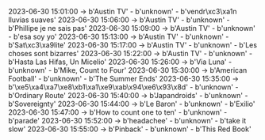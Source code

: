 2023-06-30 15:01:00 -> b'Austin TV' - b'unknown' - b'vendr\xc3\xa1n lluvias suaves'
2023-06-30 15:06:00 -> b'Austin TV' - b'unknown' - b'Phillipe je ne sais pas'
2023-06-30 15:09:00 -> b'Austin TV' - b'unknown' - b'esa soy yo'
2023-06-30 15:13:00 -> b'Austin TV' - b'unknown' - b'Sat\xc3\xa9lite'
2023-06-30 15:17:00 -> b'Austin TV' - b'unknown' - b'Les choses sont bizarres'
2023-06-30 15:22:00 -> b'Austin TV' - b'unknown' - b'Hasta Las Hifas, Un Micelio'
2023-06-30 15:26:00 -> b'Via Luna' - b'unknown' - b'Mike, Count to Four'
2023-06-30 15:30:00 -> b'American Football' - b'unknown' - b'The Summer Ends'
2023-06-30 15:35:00 -> b'\xe5\xa4\xa7\xe8\xb1\xa1\xe9\xab\x94\xe6\x93\x8d' - b'unknown' - b'Ordinary Route'
2023-06-30 15:40:00 -> b'Japandroids' - b'unknown' - b'Sovereignty'
2023-06-30 15:44:00 -> b'Le Baron' - b'unknown' - b'Exilio'
2023-06-30 15:47:00 -> b'How to count one to ten' - b'unknown' - b'parade'
2023-06-30 15:52:00 -> b'headachee' - b'unknown' - b'take it slow'
2023-06-30 15:55:00 -> b'Pinback' - b'unknown' - b'This Red Book'
